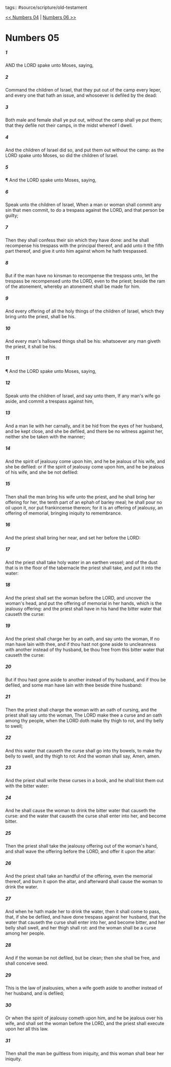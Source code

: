 tags:: #source/scripture/old-testament

[<< Numbers 04](source/scripture/old-testament/04_Numbers/Numbers_04.md) | [Numbers 06 >>](source/scripture/old-testament/04_Numbers/Numbers_06.md)

# Numbers 05

##### 1

AND the LORD spake unto Moses, saying,

##### 2

Command the children of Israel, that they put out of the camp every leper, and every one that hath an issue, and whosoever is defiled by the dead:

##### 3

Both male and female shall ye put out, without the camp shall ye put them; that they defile not their camps, in the midst whereof I dwell.

##### 4

And the children of Israel did so, and put them out without the camp: as the LORD spake unto Moses, so did the children of Israel.

##### 5

¶ And the LORD spake unto Moses, saying,

##### 6

Speak unto the children of Israel, When a man or woman shall commit any sin that men commit, to do a trespass against the LORD, and that person be guilty;

##### 7

Then they shall confess their sin which they have done: and he shall recompense his trespass with the principal thereof, and add unto it the fifth part thereof, and give it unto him against whom he hath trespassed.

##### 8

But if the man have no kinsman to recompense the trespass unto, let the trespass be recompensed unto the LORD, even to the priest; beside the ram of the atonement, whereby an atonement shall be made for him.

##### 9

And every offering of all the holy things of the children of Israel, which they bring unto the priest, shall be his.

##### 10

And every man's hallowed things shall be his: whatsoever any man giveth the priest, it shall be his.

##### 11

¶ And the LORD spake unto Moses, saying,

##### 12

Speak unto the children of Israel, and say unto them, If any man's wife go aside, and commit a trespass against him,

##### 13

And a man lie with her carnally, and it be hid from the eyes of her husband, and be kept close, and she be defiled, and there be no witness against her, neither she be taken with the manner;

##### 14

And the spirit of jealousy come upon him, and he be jealous of his wife, and she be defiled: or if the spirit of jealousy come upon him, and he be jealous of his wife, and she be not defiled:

##### 15

Then shall the man bring his wife unto the priest, and he shall bring her offering for her, the tenth part of an ephah of barley meal; he shall pour no oil upon it, nor put frankincense thereon; for it is an offering of jealousy, an offering of memorial, bringing iniquity to remembrance.

##### 16

And the priest shall bring her near, and set her before the LORD:

##### 17

And the priest shall take holy water in an earthen vessel; and of the dust that is in the floor of the tabernacle the priest shall take, and put it into the water:

##### 18

And the priest shall set the woman before the LORD, and uncover the woman's head, and put the offering of memorial in her hands, which is the jealousy offering: and the priest shall have in his hand the bitter water that causeth the curse:

##### 19

And the priest shall charge her by an oath, and say unto the woman, If no man have lain with thee, and if thou hast not gone aside to uncleanness with another instead of thy husband, be thou free from this bitter water that causeth the curse:

##### 20

But if thou hast gone aside to another instead of thy husband, and if thou be defiled, and some man have lain with thee beside thine husband:

##### 21

Then the priest shall charge the woman with an oath of cursing, and the priest shall say unto the woman, The LORD make thee a curse and an oath among thy people, when the LORD doth make thy thigh to rot, and thy belly to swell;

##### 22

And this water that causeth the curse shall go into thy bowels, to make thy belly to swell, and thy thigh to rot: And the woman shall say, Amen, amen.

##### 23

And the priest shall write these curses in a book, and he shall blot them out with the bitter water:

##### 24

And he shall cause the woman to drink the bitter water that causeth the curse: and the water that causeth the curse shall enter into her, and become bitter.

##### 25

Then the priest shall take the jealousy offering out of the woman's hand, and shall wave the offering before the LORD, and offer it upon the altar:

##### 26

And the priest shall take an handful of the offering, even the memorial thereof, and burn it upon the altar, and afterward shall cause the woman to drink the water.

##### 27

And when he hath made her to drink the water, then it shall come to pass, that, if she be defiled, and have done trespass against her husband, that the water that causeth the curse shall enter into her, and become bitter, and her belly shall swell, and her thigh shall rot: and the woman shall be a curse among her people.

##### 28

And if the woman be not defiled, but be clean; then she shall be free, and shall conceive seed.

##### 29

This is the law of jealousies, when a wife goeth aside to another instead of her husband, and is defiled;

##### 30

Or when the spirit of jealousy cometh upon him, and he be jealous over his wife, and shall set the woman before the LORD, and the priest shall execute upon her all this law.

##### 31

Then shall the man be guiltless from iniquity, and this woman shall bear her iniquity.
